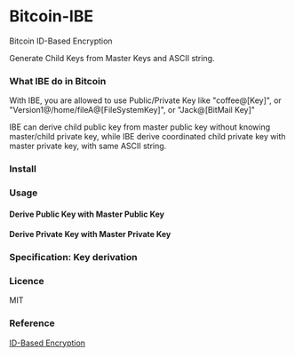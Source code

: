 # Bitcoin-IBE
Bitcoin ID-Based Encryption

Generate Child Keys from Master Keys and ASCII string.

### What IBE do in Bitcoin

With IBE, you are allowed to use Public/Private Key like "coffee@[Key]", or "Version1@/home/fileA@[FileSystemKey]", or "Jack@[BitMail Key]"

IBE can derive child public key from master public key without knowing master/child private key, while IBE derive coordinated child private key with master private key, with same ASCII string.

### Install

### Usage

#### Derive Public Key with Master Public Key

#### Derive Private Key with Master Private Key

### Specification: Key derivation

### Licence

MIT

### Reference
[ID-Based Encryption](https://en.wikipedia.org/wiki/ID-based_encryption)
